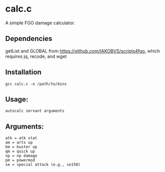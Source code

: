 # calc.c
A simple FGO damage calculator.
## Dependencies
getList and GLOBAL from https://github.com/IAKOBVS/scripts4fgo, which requires jq, recode, and wget
## Installation
```
gcc calc.c -o /path/to/bins
```
## Usage:
```
autocalc servant arguments
```
## Arguments:
```
atk = atk stat
am = arts up
bm = buster up
qm = quick up
np = np damage
pm = powermod
se = special attack (e.g., se150)
```
